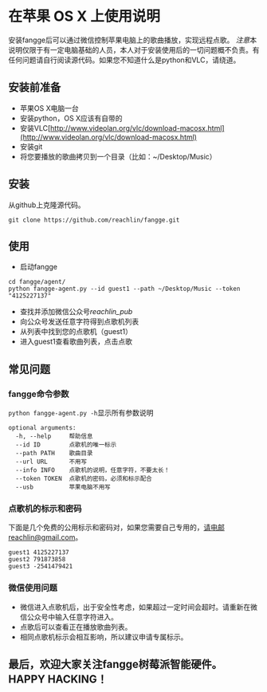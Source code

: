 # 在苹果 OS X 上使用说明

安装fangge后可以通过微信控制苹果电脑上的歌曲播放，实现远程点歌。
*注意*本说明仅限于有一定电脑基础的人员，本人对于安装使用后的一切问题概不负责。有任何问题请自行阅读源代码。如果您不知道什么是python和VLC，请绕道。

## 安装前准备

* 苹果OS X电脑一台
* 安装python，OS X应该有自带的
* 安装VLC[http://www.videolan.org/vlc/download-macosx.html](http://www.videolan.org/vlc/download-macosx.html)
* 安装git
* 将您要播放的歌曲拷贝到一个目录（比如：~/Desktop/Music）

## 安装

从github上克隆源代码。

```
git clone https://github.com/reachlin/fangge.git
```

## 使用

* 启动fangge

```
cd fangge/agent/
python fangge-agent.py --id guest1 --path ~/Desktop/Music --token "4125227137"

```
* 查找并添加微信公众号*reachlin_pub*
* 向公众号发送任意字符得到点歌机列表
* 从列表中找到您的点歌机（guest1）
* 进入guest1查看歌曲列表，点击点歌

## 常见问题

### fangge命令参数

`python fangge-agent.py -h`显示所有参数说明

```
optional arguments:
  -h, --help     帮助信息
  --id ID        点歌机的唯一标示
  --path PATH    歌曲目录
  --url URL      不用写
  --info INFO    点歌机的说明，任意字符，不要太长！
  --token TOKEN  点歌机的密码，必须和标示配合
  --usb          苹果电脑不用写
```

### 点歌机的标示和密码

下面是几个免费的公用标示和密码对，如果您需要自己专用的，请电邮reachlin@gmail.com。

```
guest1 4125227137
guest2 791873858
guest3 -2541479421
```

### 微信使用问题

* 微信进入点歌机后，出于安全性考虑，如果超过一定时间会超时。请重新在微信公众号中输入任意字符进入。
* 点歌后可以查看正在播放歌曲列表。
* 相同点歌机标示会相互影响，所以建议申请专属标示。

## 最后，欢迎大家关注fangge树莓派智能硬件。 HAPPY HACKING！